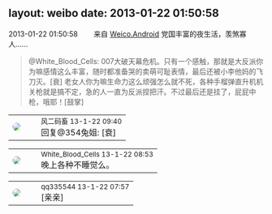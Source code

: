 layout: weibo
date: 2013-01-22 01:50:58
---
<meta name="referrer" content="no-referrer" />

2013-01-22 01:50:58  &nbsp;&nbsp;&nbsp;&nbsp;&nbsp;&nbsp; 来自 <a href="http://app.weibo.com/t/feed/l4RWD" rel="nofollow">Weico.Android</a>
党国丰富的夜生活，羡煞寡人……
>  @White_Blood_Cells: 007大破天幕危机。只有一个感触，那就是大反派你为嘛感情这么丰富，随时都准备哭的卖萌可耻表情，最后还被小李他妈的飞刀灭。[衰]  老女人你为嘛生命力这么顽强怎么就不死，各种手榴弹直升机机关枪就是搞不定，急的人一直为反派捏把汗。不过最后还是挂了，屁屁中枪，哦耶！[鼓掌] ​​​

<table style="width: 100%;">
  <tr>
    <td style="width: 40px;"><img style="border-radius:50%" src="https://tva3.sinaimg.cn/crop.0.0.639.639.50/6d2a6003jw8f3idy69w2gj20hs0hrt9g.jpg?KID=imgbed,tva&Expires=1624465127&ssig=vVb630d%2BIV"></td>
    <td colspan="2"><small>风二码畜 13-1-22 09:40</small><br/>回复@354兔姐: [衰]</td>
  </tr>
</table>

<table style="width: 100%;">
  <tr>
    <td style="width: 40px;"><img style="border-radius:50%" src="https://tva2.sinaimg.cn/crop.0.0.720.720.50/68eeef24jw8emcxyyu1l5j20k00k0jtt.jpg?KID=imgbed,tva&Expires=1624465127&ssig=vwWzexLaTw"></td>
    <td colspan="2"><small>White_Blood_Cells 13-1-22 08:53</small><br/>晚上各种不睡觉么。</td>
  </tr>
</table>

<table style="width: 100%;">
  <tr>
    <td style="width: 40px;"><img style="border-radius:50%" src="https://tva4.sinaimg.cn/crop.0.0.180.180.50/7d25944djw1e8qgp5bmzyj2050050aa8.jpg?KID=imgbed,tva&Expires=1624465127&ssig=tNbFEcAold"></td>
    <td colspan="2"><small>qq335544 13-1-22 07:57</small><br/>[亲亲]</td>
  </tr>
</table>
